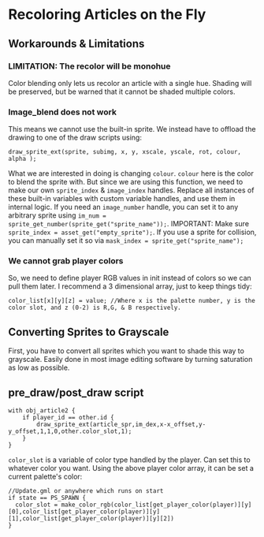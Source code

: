 # Recoloring Articles on the Fly

## Workarounds & Limitations

### LIMITATION: The recolor will be monohue
Color blending only lets us recolor an article with a single hue. Shading will be preserved, but be warned that it cannot be shaded multiple colors.

### Image_blend does not work
This means we cannot use the built-in sprite. We instead have to offload the drawing to one of the draw scripts using:
```
draw_sprite_ext(sprite, subimg, x, y, xscale, yscale, rot, colour, alpha );
```
What we are interested in doing is changing `colour`. `colour` here is the color to blend the sprite with. But since we are using this function, we need to make our own `sprite_index` & `image_index` handles. Replace all instances of these built-in variables with custom variable handles, and use them in internal logic. If you need an `image_number` handle, you can set it to any arbitrary sprite using `im_num = sprite_get_number(sprite_get("sprite_name"));`.
IMPORTANT: Make sure `sprite_index = asset_get("empty_sprite");`. If you use a sprite for collision, you can manually set it so via `mask_index = sprite_get("sprite_name");`

### We cannot grab player colors
So, we need to define player RGB values in init instead of colors so we can pull them later. I recommend a 3 dimensional array, just to keep things tidy:

```
color_list[x][y][z] = value; //Where x is the palette number, y is the color slot, and z (0-2) is R,G, & B respectively. 
```

## Converting Sprites to Grayscale
First, you have to convert all sprites which you want to shade this way to grayscale. Easily done in most image editing software by turning saturation as low as possible.

## pre_draw/post_draw script
```
with obj_article2 {
    if player_id == other.id {
        draw_sprite_ext(article_spr,im_dex,x-x_offset,y-y_offset,1,1,0,other.color_slot,1);
    }
}
```
`color_slot` is a variable of color type handled by the player. Can set this to whatever color you want. Using the above player color array, it can be set a current palette's color:
```
//Update.gml or anywhere which runs on start
if state == PS_SPAWN {
  color_slot = make_color_rgb(color_list[get_player_color(player)][y][0],color_list[get_player_color(player)][y][1],color_list[get_player_color(player)][y][2])
}
```
